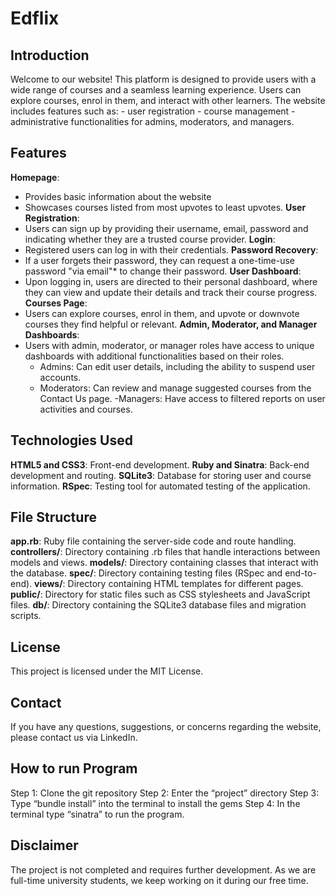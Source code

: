 # Edflix
## Introduction
Welcome to our website! This platform is designed to provide users with a wide range of courses and a seamless learning experience. Users can explore courses, enrol in them, and interact with other learners. The website includes features such as:
    - user registration
    - course management
    - administrative functionalities for admins, moderators, and managers.

## Features
**Homepage**: 
- Provides basic information about the website
- Showcases courses listed from most upvotes to least upvotes.
**User Registration**:
- Users can sign up by providing their username, email, password and indicating whether they are a trusted course provider.
**Login**:
- Registered users can log in with their credentials.
**Password Recovery**:
- If a user forgets their password, they can request a one-time-use password "via email"* to change their password.
**User Dashboard**:
- Upon logging in, users are directed to their personal dashboard, where they can view and update their details and track their course progress.
**Courses Page**:
- Users can explore courses, enrol in them, and upvote or downvote courses they find helpful or relevant.
**Admin, Moderator, and Manager Dashboards**:
- Users with admin, moderator, or manager roles have access to unique dashboards with additional functionalities based on their roles.
    - Admins: Can edit user details, including the ability to suspend user accounts.
    - Moderators: Can review and manage suggested courses from the Contact Us page.
     -Managers: Have access to filtered reports on user activities and courses.

## Technologies Used
**HTML5 and CSS3**: Front-end development.
**Ruby and Sinatra**: Back-end development and routing.
**SQLite3**: Database for storing user and course information.
**RSpec**: Testing tool for automated testing of the application.


## File Structure
**app.rb**: Ruby file containing the server-side code and route handling.
**controllers/**: Directory containing .rb files that handle interactions between models and views.
**models/**: Directory containing classes that interact with the database.
**spec/**: Directory containing testing files (RSpec and end-to-end).
**views/**: Directory containing HTML templates for different pages.
**public/**: Directory for static files such as CSS stylesheets and JavaScript files.
**db/**: Directory containing the SQLite3 database files and migration scripts.

## License
This project is licensed under the MIT License.

## Contact
If you have any questions, suggestions, or concerns regarding the website, please contact us via LinkedIn.

## How to run Program
Step 1: Clone the git repository
Step 2: Enter the “project” directory
Step 3: Type “bundle install” into the terminal to install the gems
Step 4: In the terminal type “sinatra” to run the program.

## Disclaimer
The project is not completed and requires further development. As we are full-time university students, we keep working on it during our free time.
